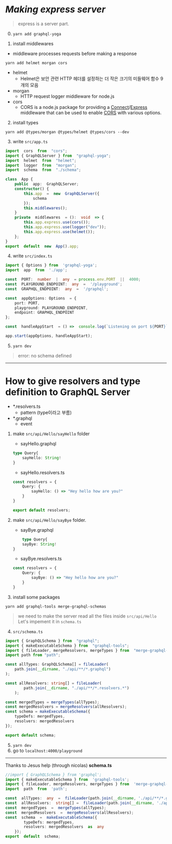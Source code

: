

# ***Making express server***
> express is a server part.

0. `yarn add graphql-yoga`

1. install middlewares
- middleware processes requests before making a response
```
yarn add helmet morgan cors
```
- helmet
	-  Helmet은 보안 관련 HTTP 헤더를 설정하는 더 작은 크기의 미들웨어 함수 9개의 모음
- morgan
	- HTTP request logger middleware for node.js
- cors
	- CORS is a node.js package for providing a [Connect](http://www.senchalabs.org/connect/)/[Express](http://expressjs.com/) middleware that can be used to enable [CORS](http://en.wikipedia.org/wiki/Cross-origin_resource_sharing) with various options.

2. install types
```
yarn add @types/morgan @types/helmet @types/cors --dev
```

3.  write `src/app.ts`
```typescript
import  cors  from  "cors";
import { GraphQLServer } from  "graphql-yoga";
import  helmet  from  "helmet";
import  logger  from  "morgan";
import  schema  from  "./schema";

class  App {
	public  app:  GraphQLServer;
	constructor() {
		this.app  =  new  GraphQLServer({
			schema
		});
		this.middlewares();
	}
	private  middlewares  = ():  void  => {
		this.app.express.use(cors());
		this.app.express.use(logger("dev"));
		this.app.express.use(helmet());
	};
}
export  default  new  App().app;
```

4.  write `src/index.ts`
```typescript
import { Options } from  'graphql-yoga';
import  app  from  './app';

const  PORT:  number  |  any  = process.env.PORT  ||  4000;
const  PLAYGROUND_ENDPOINT:  any  =  '/playground';
const  GRAPHQL_ENDPOINT:  any  =  '/graphql';

const  appOptions: Options  = {
	port: PORT,
	playground: PLAYGROUND_ENDPOINT,
	endpoint: GRAPHQL_ENDPOINT
};

const  handleAppStart  = () =>  console.log(`Listening on port ${PORT}`);

app.start(appOptions, handleAppStart);
```

5. `yarn dev`
> error: no schema defined
----
# How to give resolvers and type definition to GraphQL Server

- *.resolvers.ts
	-  pattern (type이라고 부름)
- *.graphql
	-  event

1. make `src/api/Hello/sayHello` folder
	- sayHello.graphql
	```typescript
	type Query{
		sayHello: String!
	}
	```
	- sayHello.resolvers.ts
	```typescript
	const resolvers = {
		Query: {
			sayHello: () => "Hey hello how are you?"
		}
	}
	
	export default resolvers;
	```
2. make `src/api/Hello/sayBye` folder.
	- sayBye.graphql
	```typescript
		type Query{
		sayBye: String!
	}
	```
	- sayBye.resolvers.ts
	```typescript
	const resolvers = {
		Query: {
			sayBye: () => "Hey hello how are you?"
		}
	}
	```



3. install some packages
```
yarn add graphql-tools merge-graphql-schemas
```
> we need to make the server read all the files inside `src/api/Hello`
> Let's impement it in `schema.ts`



4. `src/schema.ts`
```typescript
import { GraphQLSchema } from  "graphql";
import { makeExecutableSchema } from  "graphql-tools";
import { fileLoader, mergeResolvers, mergeTypes } from  "merge-graphql-schemas";
import path from "path";

const allTypes: GraphQLSchema[] = fileLoader(
	path.join(__dirname, "./api/**/*.graphql")
);

const allResolvers: string[] = fileLoader(
		path.join(__dirname, "./api/**/*.resolvers.*")
	);

const mergedTypes = mergeTypes(allTypes);
const mergedResolvers = mergeResolvers(allResolvers);
const schema = makeExecutableSchema({
	typeDefs: mergedTypes,
	resolvers: mergedResolvers
});

export default schema;
```

5. `yarn dev`
6.  go to `localhost:4000/playground`

-----------
Thanks to Jesus help (through nicolas)
**schema.ts**
```typescript
//import { GraphQLSchema } from 'graphql';
import { makeExecutableSchema } from  'graphql-tools';
import { fileLoader, mergeResolvers, mergeTypes } from  'merge-graphql-schemas';
import  path  from  'path';

const  allTypes:  any  =  fileLoader(path.join(__dirname, './api/**/*.graphql'));
const  allResolvers:  string[] =  fileLoader(path.join(__dirname, './api/**/*.resolvers.*'));
const  mergedTypes  =  mergeTypes(allTypes);
const  mergedResolvers  =  mergeResolvers(allResolvers);
const  schema  =  makeExecutableSchema({
		typeDefs: mergedTypes,
		resolvers: mergedResolvers  as  any
	});
export  default  schema;
```
<!--stackedit_data:
eyJoaXN0b3J5IjpbLTE2MTU0MDIsMTEzNDU2OTY5MSwtMTAxNj
IwODE4MCwtMTM1MjM0NTAxMyw0ODE4NDU3OTMsLTEwNjE3MTU2
OTcsMjAyNjk1Nzk1Niw1OTM0MzExMCwtMjEyMjQ0NzU2NywtMj
A4ODc0NjYxMl19
-->